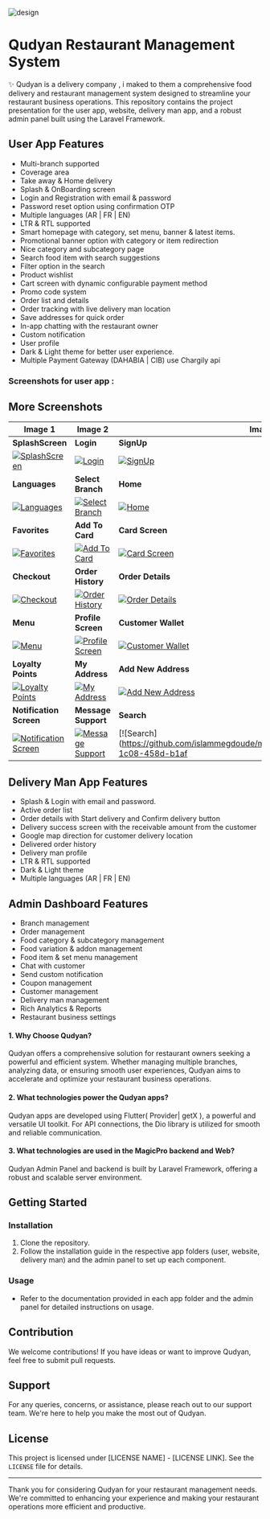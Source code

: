 ![design](https://github.com/islammegdoude/magicpro/assets/78706966/85a63e76-52bd-4645-876a-c95c08fc7caa)

# Qudyan Restaurant Management System

✨ Qudyan is a delivery company , i maked to them a comprehensive food delivery and restaurant management system designed to streamline your restaurant business operations. This repository contains the project presentation for the user app, website, delivery man app, and a robust admin panel built using the Laravel Framework.

## User App Features

- Multi-branch supported
- Coverage area
- Take away & Home delivery
- Splash & OnBoarding screen
- Login and Registration with email & password
- Password reset option using confirmation OTP
- Multiple languages (AR | FR | EN)
- LTR & RTL supported
- Smart homepage with category, set menu, banner & latest items.
- Promotional banner option with category or item redirection
- Nice category and subcategory page
- Search food item with search suggestions
- Filter option in the search
- Product wishlist
- Cart screen with dynamic configurable payment method
- Promo code system
- Order list and details
- Order tracking with live delivery man location
- Save addresses for quick order
- In-app chatting with the restaurant owner
- Custom notification
- User profile
- Dark & Light theme for better user experience.
- Multiple Payment Gateway (DAHABIA | CIB) use Chargily api

### Screenshots for user app :

## More Screenshots

| Image 1                                    | Image 2                                    | Image 3                                    |
|--------------------------------------------|--------------------------------------------|--------------------------------------------|
| **SplashScreen**                           | **Login**                                  | **SignUp**                                 |
| [![SplashScreen](https://github.com/islammegdoude/magicpro/assets/78706966/53a26ed4-384d-40d3-a15d-6f0a7fbdb2dd)](https://github.com/islammegdoude/magicpro) | [![Login](https://github.com/islammegdoude/magicpro/assets/78706966/cc5b8fe1-ae8e-4680-8eb6-804d717b4286)](https://github.com/islammegdoude/magicpro) | [![SignUp](https://github.com/islammegdoude/magicpro/assets/78706966/5dc89413-f386-41f8-b2f4-793b4115eb1d)](https://github.com/islammegdoude/magicpro) |
| **Languages**                              | **Select Branch**                          | **Home**                                   |
| [![Languages](https://github.com/islammegdoude/magicpro/assets/78706966/e12d8b36-829f-4072-b5ff-86b4c60439dc)](https://github.com/islammegdoude/magicpro) | [![Select Branch](https://github.com/islammegdoude/magicpro/assets/78706966/86a7c899-c00c-4c5c-9ceb-abae765ebfee)](https://github.com/islammegdoude/magicpro) | [![Home](https://github.com/islammegdoude/magicpro/assets/78706966/28018e51-d010-49ba-a0a3-bf3156ab76e4)](https://github.com/islammegdoude/magicpro) |
| **Favorites**                              | **Add To Card**                            | **Card Screen**                            |
| [![Favorites](https://github.com/islammegdoude/magicpro/assets/78706966/d8397e07-03b8-4731-a7af-3b60c609cbea)](https://github.com/islammegdoude/magicpro) | [![Add To Card](https://github.com/islammegdoude/magicpro/assets/78706966/cd9dc6bb-8fe2-4990-a86e-fa06fb580aef)](https://github.com/islammegdoude/magicpro) | [![Card Screen](https://github.com/islammegdoude/magicpro/assets/78706966/3996c2fa-298d-4318-887c-58c5905c75e4)](https://github.com/islammegdoude/magicpro) |
| **Checkout**                               | **Order History**                          | **Order Details**                          |
| [![Checkout](https://github.com/islammegdoude/magicpro/assets/78706966/4b6964a3-9791-4038-8d19-74210d83ae07)](https://github.com/islammegdoude/magicpro) | [![Order History](https://github.com/islammegdoude/magicpro/assets/78706966/c511304b-c714-40e3-a10e-516fb65583dc)](https://github.com/islammegdoude/magicpro) | [![Order Details](https://github.com/islammegdoude/magicpro/assets/78706966/10adbb6e-8dc8-4d94-9379-972b0f2bbdc0)](https://github.com/islammegdoude/magicpro) |
| **Menu**                                   | **Profile Screen**                         | **Customer Wallet**                         |
| [![Menu](https://github.com/islammegdoude/magicpro/assets/78706966/d12717a7-2d6c-4538-b13d-8c6e74fac03a)](https://github.com/islammegdoude/magicpro) | [![Profile Screen](https://github.com/islammegdoude/magicpro/assets/78706966/7ff89d93-eadf-4a93-8fea-76f893f132c7)](https://github.com/islammegdoude/magicpro) | [![Customer Wallet](https://github.com/islammegdoude/magicpro/assets/78706966/7023ecf8-2e24-4474-a2da-618241de836b)](https://github.com/islammegdoude/magicpro) |
| **Loyalty Points**                         | **My Address**                             | **Add New Address**                         |
| [![Loyalty Points](https://github.com/islammegdoude/magicpro/assets/78706966/7a7afc15-4542-4b74-a06b-d1042af298af)](https://github.com/islammegdoude/magicpro) | [![My Address](https://github.com/islammegdoude/magicpro/assets/78706966/98e48c4b-b66a-4333-9f54-f5869773b73b)](https://github.com/islammegdoude/magicpro) | [![Add New Address](https://github.com/islammegdoude/magicpro/assets/78706966/04ace12d-10f0-4a28-a62d-1a54378e5040)](https://github.com/islammegdoude/magicpro) |
| **Notification Screen**                    | **Message Support**                        | **Search**                                 |
| [![Notification Screen](https://github.com/islammegdoude/magicpro/assets/78706966/91a2e543-8f34-427f-b8e7-121b9e4f765c)](https://github.com/islammegdoude/magicpro) | [![Message Support](https://github.com/islammegdoude/magicpro/assets/78706966/73ebf2db-98e2-484e-9d2a-82bb4f1da809)](https://github.com/islammegdoude/magicpro) | [![Search](https://github.com/islammegdoude/magicpro/assets/78706966/df93661c-1c08-458d-b1af





## Delivery Man App Features

- Splash & Login with email and password.
- Active order list
- Order details with Start delivery and Confirm delivery button
- Delivery success screen with the receivable amount from the customer
- Google map direction for customer delivery location
- Delivered order history
- Delivery man profile
- LTR & RTL supported
- Dark & Light theme
- Multiple languages (AR | FR | EN)

## Admin Dashboard Features

- Branch management
- Order management
- Food category & subcategory management
- Food variation & addon management
- Food item & set menu management
- Chat with customer
- Send custom notification 
- Coupon management
- Customer management
- Delivery man management
- Rich Analytics & Reports
- Restaurant business settings



#### 1. Why Choose Qudyan?

Qudyan offers a comprehensive solution for restaurant owners seeking a powerful and efficient system. Whether managing multiple branches, analyzing data, or ensuring smooth user experiences, Qudyan aims to accelerate and optimize your restaurant business operations.

#### 2. What technologies power the Qudyan apps?

Qudyan apps are developed using Flutter( Provider| getX ), a powerful and versatile UI toolkit. For API connections, the Dio library is utilized for smooth and reliable communication.

#### 3. What technologies are used in the MagicPro backend and Web?

Qudyan Admin Panel and  backend is built by Laravel Framework, offering a robust and scalable server environment.





## Getting Started

### Installation

1. Clone the repository.
2. Follow the installation guide in the respective app folders (user, website, delivery man) and the admin panel to set up each component.

### Usage

- Refer to the documentation provided in each app folder and the admin panel for detailed instructions on usage.

## Contribution

We welcome contributions! If you have ideas or want to improve Qudyan, feel free to submit pull requests.

## Support

For any queries, concerns, or assistance, please reach out to our support team. We're here to help you make the most out of Qudyan.

## License

This project is licensed under [LICENSE NAME] - [LICENSE LINK]. See the `LICENSE` file for details.

---

Thank you for considering Qudyan for your restaurant management needs. We're committed to enhancing your experience and making your restaurant operations more efficient and productive.

